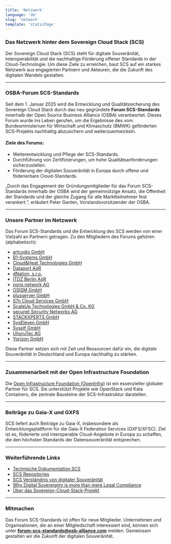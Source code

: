 ```yaml
---
title: 'Netzwerk'
language: 'de'
slug: 'network'
template: 'staticPage'
---
```


### Das Netzwerk hinter dem Sovereign Cloud Stack (SCS)

Der Sovereign Cloud Stack (SCS) steht für digitale Souveränität, Interoperabilität und die nachhaltige Förderung offener Standards in der Cloud-Technologie. Um diese Ziele zu erreichen, baut SCS auf ein starkes Netzwerk aus engagierten Partnern und Akteuren, die die Zukunft des digitalen Wandels gestalten.

---

### **OSBA-Forum SCS-Standards**

Seit dem 1. Januar 2025 wird die Entwicklung und Qualitätssicherung des Sovereign Cloud Stack durch das neu gegründete **Forum SCS-Standards** innerhalb der Open Source Business Alliance (OSBA) verantwortet. Dieses Forum wurde ins Leben gerufen, um die Ergebnisse des vom Bundesministerium für Wirtschaft und Klimaschutz (BMWK) geförderten SCS-Projekts nachhaltig abzusichern und weiterzuentwickeln.

#### **Ziele des Forums:**

- Weiterentwicklung und Pflege der SCS-Standards.
- Durchführung von Zertifizierungen, um hohe Qualitätsanforderungen sicherzustellen.
- Förderung der digitalen Souveränität in Europa durch offene und föderierbare Cloud-Standards.

„Durch das Engagement der Gründungsmitglieder für das Forum SCS-Standards innerhalb der OSBA wird der gemeinnützige Ansatz, die Offenheit der Standards und der gleiche Zugang für alle Marktteilnehmer fest verankert.“, erläutert Peter Ganten, Vorstandsvorsitzender der OSBA.

---

### **Unsere Partner im Netzwerk**

Das Forum SCS-Standards und die Entwicklung des SCS werden von einer Vielzahl an Partnern getragen. Zu den Mitgliedern des Forums gehören (alphabetisch):

- [artcodix GmbH](https://artcodix.de)
- [B1-Systems GmbH](https://b1-systems.de)
- [Cloud&Heat Technologies GmbH](https://cloudandheat.com)
- [Dataport AöR](https://dataport.de)
- [dNation, s.r.o.](https://dnation.tech)
- [ITDZ Berlin AöR](https://www.itdz-berlin.de)
- [noris network AG](https://www.noris.de)
- [OSISM GmbH](https://osism.tech)
- [plusserver GmbH](https://plusserver.com)
- [S7n Cloud Services GmbH](https://www.garloff.de/s7n/)
- [ScaleUp Technologies GmbH & Co. KG](https://scaleuptech.com)
- [secunet Security Networks AG](https://secunet.com)
- [STACKXPERTS GmbH](https://stackxperts.com)
- [SysEleven GmbH](https://syseleven.de)
- [Syself GmbH](https://syself.com)
- [UhuruTec AG](https://uhurutec.com)
- [Yorizon GmbH](https://yorizon.com)

Diese Partner setzen sich mit Zeit und Ressourcen dafür ein, die digitale Souveränität in Deutschland und Europa nachhaltig zu stärken.

---

### **Zusammenarbeit mit der Open Infrastructure Foundation**

Die [Open Infrastructure Foundation (OpenInfra)](https://openinfra.dev) ist ein essenzieller globaler Partner für SCS. Sie unterstützt Projekte wie OpenStack und Kata Containers, die zentrale Bausteine der SCS-Infrastruktur darstellen.

---

### **Beiträge zu Gaia-X und GXFS**

SCS liefert auch Beiträge zu Gaia-X, insbesondere als Entwicklungsplattform für die Gaia-X Federation Services (GXFS/XFSC). Ziel ist es, föderierte und interoperable Cloud-Angebote in Europa zu schaffen, die den höchsten Standards der Datensouveränität entsprechen.

---

### **Weiterführende Links**

- [Technische Dokumentation SCS](https://docs.scs.community)
- [SCS Repositories](https://github.com/SovereignCloudStack)
- [SCS Verständnis von digitaler Souveränität](https://scs.community/de/digital-sovereignty)
- [Why Digital Sovereignty is more than mere Legal Compliance](https://scs.community/en/2024/sovereignty-compliance)
- [Über das Sovereign-Cloud-Stack-Projekt](https://scs.community/de/about-scs)

---

### **Mitmachen**

Das Forum SCS-Standards ist offen für neue Mitglieder. Unternehmen und Organisationen, die an einer Mitgliedschaft interessiert sind, können sich unter **<forum-scs-standards@osb-alliance.com>** melden. Gemeinsam gestalten wir die Zukunft der digitalen Souveränität.
